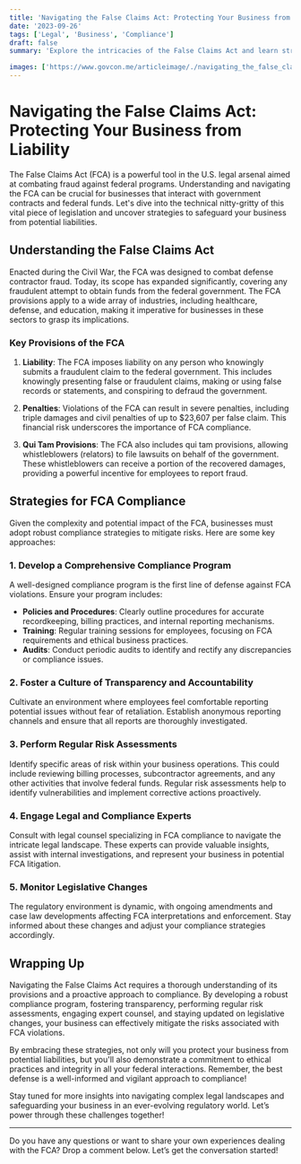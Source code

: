 ```yaml
---
title: 'Navigating the False Claims Act: Protecting Your Business from Liability'
date: '2023-09-26'
tags: ['Legal', 'Business', 'Compliance']
draft: false
summary: 'Explore the intricacies of the False Claims Act and learn strategies to protect your business from potential liabilities and legal pitfalls.'

images: ['https://www.govcon.me/articleimage/./navigating_the_false_claims_act_protecting_your_business_from_liability.webp']
---
```


# Navigating the False Claims Act: Protecting Your Business from Liability

The False Claims Act (FCA) is a powerful tool in the U.S. legal arsenal aimed at combating fraud against federal programs. Understanding and navigating the FCA can be crucial for businesses that interact with government contracts and federal funds. Let's dive into the technical nitty-gritty of this vital piece of legislation and uncover strategies to safeguard your business from potential liabilities.

## Understanding the False Claims Act

Enacted during the Civil War, the FCA was designed to combat defense contractor fraud. Today, its scope has expanded significantly, covering any fraudulent attempt to obtain funds from the federal government. The FCA provisions apply to a wide array of industries, including healthcare, defense, and education, making it imperative for businesses in these sectors to grasp its implications.

### Key Provisions of the FCA

1. **Liability**: The FCA imposes liability on any person who knowingly submits a fraudulent claim to the federal government. This includes knowingly presenting false or fraudulent claims, making or using false records or statements, and conspiring to defraud the government.
   
2. **Penalties**: Violations of the FCA can result in severe penalties, including triple damages and civil penalties of up to $23,607 per false claim. This financial risk underscores the importance of FCA compliance.

3. **Qui Tam Provisions**: The FCA also includes qui tam provisions, allowing whistleblowers (relators) to file lawsuits on behalf of the government. These whistleblowers can receive a portion of the recovered damages, providing a powerful incentive for employees to report fraud.

## Strategies for FCA Compliance

Given the complexity and potential impact of the FCA, businesses must adopt robust compliance strategies to mitigate risks. Here are some key approaches:

### 1. Develop a Comprehensive Compliance Program

A well-designed compliance program is the first line of defense against FCA violations. Ensure your program includes:

- **Policies and Procedures**: Clearly outline procedures for accurate recordkeeping, billing practices, and internal reporting mechanisms.
- **Training**: Regular training sessions for employees, focusing on FCA requirements and ethical business practices.
- **Audits**: Conduct periodic audits to identify and rectify any discrepancies or compliance issues.

### 2. Foster a Culture of Transparency and Accountability

Cultivate an environment where employees feel comfortable reporting potential issues without fear of retaliation. Establish anonymous reporting channels and ensure that all reports are thoroughly investigated.

### 3. Perform Regular Risk Assessments

Identify specific areas of risk within your business operations. This could include reviewing billing processes, subcontractor agreements, and any other activities that involve federal funds. Regular risk assessments help to identify vulnerabilities and implement corrective actions proactively.

### 4. Engage Legal and Compliance Experts

Consult with legal counsel specializing in FCA compliance to navigate the intricate legal landscape. These experts can provide valuable insights, assist with internal investigations, and represent your business in potential FCA litigation.

### 5. Monitor Legislative Changes

The regulatory environment is dynamic, with ongoing amendments and case law developments affecting FCA interpretations and enforcement. Stay informed about these changes and adjust your compliance strategies accordingly.

## Wrapping Up

Navigating the False Claims Act requires a thorough understanding of its provisions and a proactive approach to compliance. By developing a robust compliance program, fostering transparency, performing regular risk assessments, engaging expert counsel, and staying updated on legislative changes, your business can effectively mitigate the risks associated with FCA violations.

By embracing these strategies, not only will you protect your business from potential liabilities, but you'll also demonstrate a commitment to ethical practices and integrity in all your federal interactions. Remember, the best defense is a well-informed and vigilant approach to compliance!

Stay tuned for more insights into navigating complex legal landscapes and safeguarding your business in an ever-evolving regulatory world. Let’s power through these challenges together!

---

Do you have any questions or want to share your own experiences dealing with the FCA? Drop a comment below. Let’s get the conversation started!